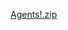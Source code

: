 
[Agents!.zip](https://github.com/mayamiddletonwelch/mayamiddletonwelch.github.io/files/7473627/Agents.zip)
